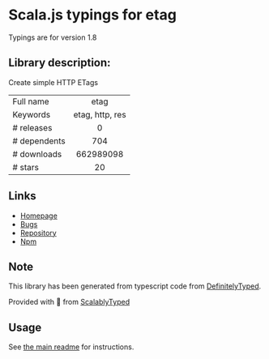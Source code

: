 
# Scala.js typings for etag

Typings are for version 1.8

## Library description:
Create simple HTTP ETags

|                    |                 |
| ------------------ | :-------------: |
| Full name          | etag |
| Keywords           | etag, http, res |
| # releases         | 0 |
| # dependents       | 704 |
| # downloads        | 662989098 |
| # stars            | 20 |

## Links
- [Homepage](https://github.com/jshttp/etag#readme)
- [Bugs](https://github.com/jshttp/etag/issues)
- [Repository](https://github.com/jshttp/etag)
- [Npm](https://www.npmjs.com/package/etag)
    


## Note
This library has been generated from typescript code from [DefinitelyTyped](https://definitelytyped.org).

Provided with :purple_heart: from [ScalablyTyped](https://github.com/oyvindberg/ScalablyTyped)

## Usage
See [the main readme](../../readme.md) for instructions.



